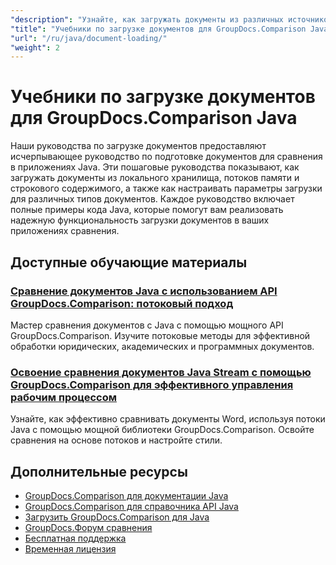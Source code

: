 ```yaml
---
"description": "Узнайте, как загружать документы из различных источников, таких как пути к файлам, потоки и строки, с помощью GroupDocs.Comparison для Java."
"title": "Учебники по загрузке документов для GroupDocs.Comparison Java"
"url": "/ru/java/document-loading/"
"weight": 2
---
```


# Учебники по загрузке документов для GroupDocs.Comparison Java

Наши руководства по загрузке документов предоставляют исчерпывающее руководство по подготовке документов для сравнения в приложениях Java. Эти пошаговые руководства показывают, как загружать документы из локального хранилища, потоков памяти и строкового содержимого, а также как настраивать параметры загрузки для различных типов документов. Каждое руководство включает полные примеры кода Java, которые помогут вам реализовать надежную функциональность загрузки документов в ваших приложениях сравнения.

## Доступные обучающие материалы

### [Сравнение документов Java с использованием API GroupDocs.Comparison: потоковый подход](./java-groupdocs-comparison-api-stream-document-compare/)
Мастер сравнения документов с Java с помощью мощного API GroupDocs.Comparison. Изучите потоковые методы для эффективной обработки юридических, академических и программных документов.

### [Освоение сравнения документов Java Stream с помощью GroupDocs.Comparison для эффективного управления рабочим процессом](./java-stream-comparison-groupdocs-comparison/)
Узнайте, как эффективно сравнивать документы Word, используя потоки Java с помощью мощной библиотеки GroupDocs.Comparison. Освойте сравнения на основе потоков и настройте стили.

## Дополнительные ресурсы

- [GroupDocs.Comparison для документации Java](https://docs.groupdocs.com/comparison/java/)
- [GroupDocs.Comparison для справочника API Java](https://reference.groupdocs.com/comparison/java/)
- [Загрузить GroupDocs.Comparison для Java](https://releases.groupdocs.com/comparison/java/)
- [GroupDocs.Форум сравнения](https://forum.groupdocs.com/c/comparison)
- [Бесплатная поддержка](https://forum.groupdocs.com/)
- [Временная лицензия](https://purchase.groupdocs.com/temporary-license/)